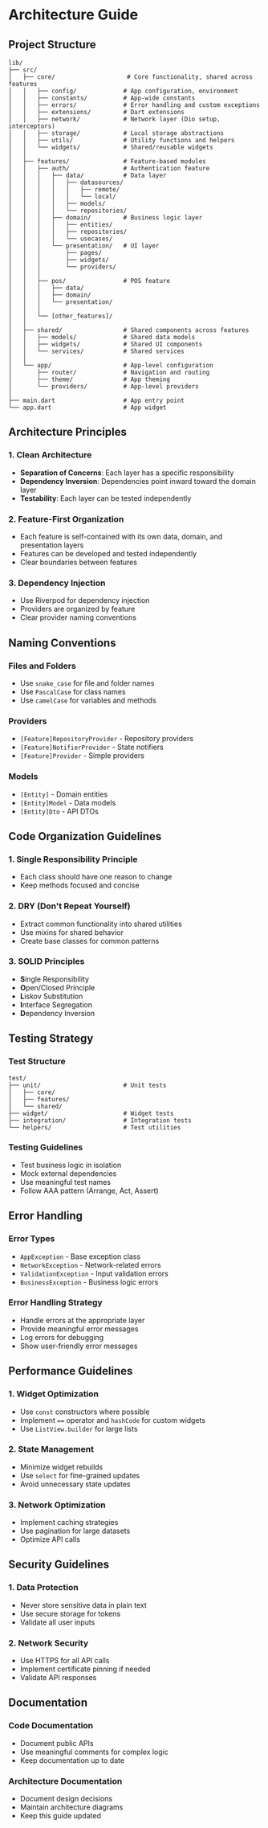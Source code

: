 # Architecture Guide

## Project Structure

```
lib/
├── src/
│   ├── core/                    # Core functionality, shared across features
│   │   ├── config/             # App configuration, environment
│   │   ├── constants/          # App-wide constants
│   │   ├── errors/             # Error handling and custom exceptions
│   │   ├── extensions/         # Dart extensions
│   │   ├── network/            # Network layer (Dio setup, interceptors)
│   │   ├── storage/            # Local storage abstractions
│   │   ├── utils/              # Utility functions and helpers
│   │   └── widgets/            # Shared/reusable widgets
│   │
│   ├── features/               # Feature-based modules
│   │   ├── auth/               # Authentication feature
│   │   │   ├── data/           # Data layer
│   │   │   │   ├── datasources/
│   │   │   │   │   ├── remote/
│   │   │   │   │   └── local/
│   │   │   │   ├── models/
│   │   │   │   └── repositories/
│   │   │   ├── domain/         # Business logic layer
│   │   │   │   ├── entities/
│   │   │   │   ├── repositories/
│   │   │   │   └── usecases/
│   │   │   └── presentation/   # UI layer
│   │   │       ├── pages/
│   │   │       ├── widgets/
│   │   │       └── providers/
│   │   │
│   │   ├── pos/                # POS feature
│   │   │   ├── data/
│   │   │   ├── domain/
│   │   │   └── presentation/
│   │   │
│   │   └── [other_features]/
│   │
│   ├── shared/                 # Shared components across features
│   │   ├── models/             # Shared data models
│   │   ├── widgets/            # Shared UI components
│   │   └── services/           # Shared services
│   │
│   └── app/                    # App-level configuration
│       ├── router/             # Navigation and routing
│       ├── theme/              # App theming
│       └── providers/          # App-level providers
│
├── main.dart                   # App entry point
└── app.dart                    # App widget
```

## Architecture Principles

### 1. Clean Architecture
- **Separation of Concerns**: Each layer has a specific responsibility
- **Dependency Inversion**: Dependencies point inward toward the domain layer
- **Testability**: Each layer can be tested independently

### 2. Feature-First Organization
- Each feature is self-contained with its own data, domain, and presentation layers
- Features can be developed and tested independently
- Clear boundaries between features

### 3. Dependency Injection
- Use Riverpod for dependency injection
- Providers are organized by feature
- Clear provider naming conventions

## Naming Conventions

### Files and Folders
- Use `snake_case` for file and folder names
- Use `PascalCase` for class names
- Use `camelCase` for variables and methods

### Providers
- `[Feature]RepositoryProvider` - Repository providers
- `[Feature]NotifierProvider` - State notifiers
- `[Feature]Provider` - Simple providers

### Models
- `[Entity]` - Domain entities
- `[Entity]Model` - Data models
- `[Entity]Dto` - API DTOs

## Code Organization Guidelines

### 1. Single Responsibility Principle
- Each class should have one reason to change
- Keep methods focused and concise

### 2. DRY (Don't Repeat Yourself)
- Extract common functionality into shared utilities
- Use mixins for shared behavior
- Create base classes for common patterns

### 3. SOLID Principles
- **S**ingle Responsibility
- **O**pen/Closed Principle
- **L**iskov Substitution
- **I**nterface Segregation
- **D**ependency Inversion

## Testing Strategy

### Test Structure
```
test/
├── unit/                       # Unit tests
│   ├── core/
│   ├── features/
│   └── shared/
├── widget/                     # Widget tests
├── integration/                # Integration tests
└── helpers/                    # Test utilities
```

### Testing Guidelines
- Test business logic in isolation
- Mock external dependencies
- Use meaningful test names
- Follow AAA pattern (Arrange, Act, Assert)

## Error Handling

### Error Types
- `AppException` - Base exception class
- `NetworkException` - Network-related errors
- `ValidationException` - Input validation errors
- `BusinessException` - Business logic errors

### Error Handling Strategy
- Handle errors at the appropriate layer
- Provide meaningful error messages
- Log errors for debugging
- Show user-friendly error messages

## Performance Guidelines

### 1. Widget Optimization
- Use `const` constructors where possible
- Implement `==` operator and `hashCode` for custom widgets
- Use `ListView.builder` for large lists

### 2. State Management
- Minimize widget rebuilds
- Use `select` for fine-grained updates
- Avoid unnecessary state updates

### 3. Network Optimization
- Implement caching strategies
- Use pagination for large datasets
- Optimize API calls

## Security Guidelines

### 1. Data Protection
- Never store sensitive data in plain text
- Use secure storage for tokens
- Validate all user inputs

### 2. Network Security
- Use HTTPS for all API calls
- Implement certificate pinning if needed
- Validate API responses

## Documentation

### Code Documentation
- Document public APIs
- Use meaningful comments for complex logic
- Keep documentation up to date

### Architecture Documentation
- Document design decisions
- Maintain architecture diagrams
- Keep this guide updated 